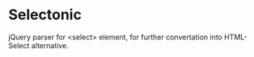 Selectonic
==========

jQuery parser for &lt;select> element, for further convertation into HTML-Select alternative.
